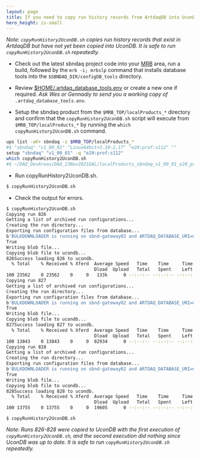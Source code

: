```yaml
---
layout: page
title: If you need to copy run history records from ArtdaqDB into UconDB, you may follow the procedure, as described below.
hero_height: is-small
---
```


_Note: ```copyRunHistory2UconDB.sh``` copies run history records that exist in ArtdaqDB but have not yet been copied into UconDB. It is safe to run ```copyRunHistory2UconDB.sh``` repeatedly._

* Check out the latest sbndaq project code into your [MRB](https://sbnsoftware.github.io/sbn_online_wiki/Installation) area, run a build, followed by the ```mrb -i; mrbslp``` command that installs database tools into the ```$SBNDAQ_DIR/configDB_tools``` directory.

* Review [$HOME/.artdaq_database_tools.env](https://github.com/SBNSoftware/sbndaq/blob/feature/dbtools/configDB_tools/config/artdaq_database_tools.env.example) or create a new one if required. _Ask Wes or Gennadiy to send you a working copy of ```.artdaq_database_tools.env```._

* Setup the sbndaq product from the ```$MRB_TOP/localProducts_*``` directory and confirm that the ```copyRunHistory2UconDB.sh``` script will execute from ```$MRB_TOP/localProducts_*```  by running the ```which copyRunHistory2UconDB.sh``` command.

```bash
ups list -aK+ sbndaq -z $MRB_TOP/localProducts_*
#$ "sbndaq" "v1_00_01" "Linux64bit+3.10-2.17" "e20:prof:s112" ""
setup "sbndaq" "v1_00_01" -q "e20:prof:s112"
which copyRunHistory2UconDB.sh
#$ ~/DAQ_DevAreas/DAQ_23Nov2021GAL/localProducts_sbndaq_v1_00_01_e20_prof_s112/sbndaq/v1_00_01/configDB_tools/copyRunHistory2UconDB.sh
```

* Run copyRunHistory2UconDB.sh.

```bash
$ copyRunHistory2UconDB.sh
```

* Check the output for errors.

```bash
$ copyRunHistory2UconDB.sh
Copying run 826
Getting a list of archived run configurations...
Creating the run directory...
Exporting run configuration files from database...
b'BULKDOWNLOADER is running on sbnd-gateway02 and ARTDAQ_DATABASE_URI=mongodb://sbnd-db01.fnal.gov:28058,sbnd-db02.fnal.gov:28058,mongodb-p02.fnal.gov:27018/sbnd_db_archive?replicaSet=sbnddaqprd\nDownloaded 12 files with 8 threads in 231 msecs.\nAvarage file load time is 154 msecs.'
True
Writing blob file...
Copying blob file to ucondb...
826Success loading 826 to ucondb.
  % Total    % Received % Xferd  Average Speed   Time    Time     Time  Current
                                 Dload  Upload   Total   Spent    Left  Speed
100 23562    0 23562    0     0   133k      0 --:--:-- --:--:-- --:--:--  134k
Copying run 827
Getting a list of archived run configurations...
Creating the run directory...
Exporting run configuration files from database...
b'BULKDOWNLOADER is running on sbnd-gateway02 and ARTDAQ_DATABASE_URI=mongodb://sbnd-db01.fnal.gov:28058,sbnd-db02.fnal.gov:28058,mongodb-p02.fnal.gov:27018/sbnd_db_archive?replicaSet=sbnddaqprd\nDownloaded 10 files with 8 threads in 203 msecs.\nAvarage file load time is 162 msecs.'
True
Writing blob file...
Copying blob file to ucondb...
827Success loading 827 to ucondb.
  % Total    % Received % Xferd  Average Speed   Time    Time     Time  Current
                                 Dload  Upload   Total   Spent    Left  Speed
100 13843    0 13843    0     0  82934      0 --:--:-- --:--:-- --:--:-- 83391
Copying run 828
Getting a list of archived run configurations...
Creating the run directory...
Exporting run configuration files from database...
b'BULKDOWNLOADER is running on sbnd-gateway02 and ARTDAQ_DATABASE_URI=mongodb://sbnd-db01.fnal.gov:28058,sbnd-db02.fnal.gov:28058,mongodb-p02.fnal.gov:27018/sbnd_db_archive?replicaSet=sbnddaqprd\nDownloaded 12 files with 8 threads in 237 msecs.\nAvarage file load time is 158 msecs.'
True
Writing blob file...
Copying blob file to ucondb...
828Success loading 828 to ucondb.
  % Total    % Received % Xferd  Average Speed   Time    Time     Time  Current
                                 Dload  Upload   Total   Spent    Left  Speed
100 13755    0 13755    0     0  19605      0 --:--:-- --:--:-- --:--:-- 19594
```

```
$ copyRunHistory2UconDB.sh
```

_Note: Runs 826-828 were copied to UconDB with the first execution of ```copyRunHistory2UconDB.sh```, and the second execution did nothing since UconDB was up to date. It is safe to run ```copyRunHistory2UconDB.sh``` repeatedly._
